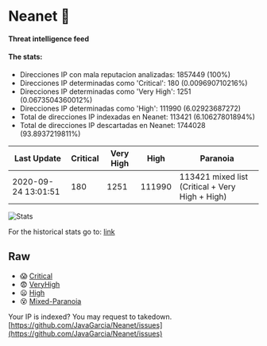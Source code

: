# Neanet :hocho:
#### Threat intelligence feed
#### The stats:

- Direcciones IP con mala reputacion analizadas: 1857449 (100%)
- Direcciones IP determinadas como 'Critical':  180 (0.009690710216%)
- Direcciones IP determinadas como 'Very High':  1251 (0.0673504360012%)
- Direcciones IP determinadas como 'High':  111990 (6.02923687272)
- Total de direcciones IP indexadas en Neanet:  113421 (6.10627801894%)
- Total de direcciones IP descartadas en Neanet:  1744028 (93.8937219811%)

| Last Update | Critical | Very High | High | Paranoia |
| --- | --- | --- | --- | --- |
| 2020-09-24 13:01:51 | 180 | 1251 | 111990 | 113421 mixed list (Critical + Very High + High)|

![Stats](https://docs.google.com/spreadsheets/d/e/2PACX-1vSnaNMIXVabIpDJjufMlzH7poXnshF3mgd8Is1g9ytUEzVsP5my4Trn8f-xkoLLQ38xpL3HtmUexLo6/pubchart?oid=501124687&format=image)

For the historical stats go to: [link](/stats.csv)
## Raw
- :scream: [Critical](https://raw.githubusercontent.com/JavaGarcia/Neanet/master/blacklists/neanet_critical.txt)
- :fearful: [VeryHigh](https://raw.githubusercontent.com/JavaGarcia/Neanet/master/blacklists/neanet_veryHigh.txtt)
- :frowning: [High](https://raw.githubusercontent.com/JavaGarcia/Neanet/master/blacklists/neanet_high.txt)
- :dizzy_face: [Mixed-Paranoia](https://raw.githubusercontent.com/JavaGarcia/Neanet/master/blacklists/neanet_all.txt)


Your IP is indexed? You may request to takedown. [https://github.com/JavaGarcia/Neanet/issues](https://github.com/JavaGarcia/Neanet/issues)


































































































































































































































































































































































































































































































































































































































































































































































































































































































































































































































